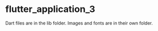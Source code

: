 # flutter_application_3

Dart files are in the lib folder.
Images and fonts are in their own folder.

